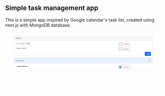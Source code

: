 ## Simple task management app
This is a simple app inspired by Google calendar's task list, created using next.js with MongoDB database.

![App interface](/example.gif)
